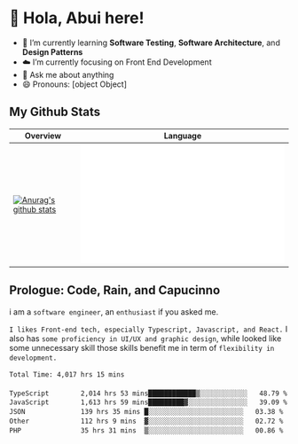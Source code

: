 # 👋 Hola, Abui here!

- 🌱 I’m currently learning **Software Testing**, **Software Architecture**, and **Design Patterns**
- ☁️ I’m currently focusing on Front End Development
- 💬 Ask me about anything
- 😄 Pronouns: [object Object]

## My Github Stats

| Overview | Language |
| --- | --- |
|[![Anurag's github stats](https://github-readme-stats.vercel.app/api?username=abui-am&count_private=true)](https://github.com/anuraghazra/github-readme-stats)|![Language](https://raw.githubusercontent.com/abui-am/stats/c6455f656dfce7acd3951e5ec5b25d72af0b2ee3/generated/languages.svg)|

## Prologue: Code, Rain, and Capucinno
i am a `software engineer`, an `enthusiast` if you asked me. 

`I likes Front-end tech, especially Typescript, Javascript, and React.` I also has `some proficiency in UI/UX and graphic design`, while looked like some unnecessary skill those skills benefit me in term of `flexibility in development.`


<!--START_SECTION:waka-->

```txt
Total Time: 4,017 hrs 15 mins

TypeScript        2,014 hrs 53 mins████████████▒░░░░░░░░░░░░   48.79 %
JavaScript        1,613 hrs 59 mins█████████▓░░░░░░░░░░░░░░░   39.09 %
JSON              139 hrs 35 mins █░░░░░░░░░░░░░░░░░░░░░░░░   03.38 %
Other             112 hrs 9 mins  ▓░░░░░░░░░░░░░░░░░░░░░░░░   02.72 %
PHP               35 hrs 31 mins  ▒░░░░░░░░░░░░░░░░░░░░░░░░   00.86 %
```

<!--END_SECTION:waka-->
